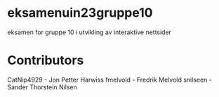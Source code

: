 # eksamenuin23gruppe10
eksamen for gruppe 10 i utvikling av interaktive nettsider

# Contributors
CatNip4929 - Jon Petter Harwiss
fmelvold - Fredrik Melvold
snilseen - Sander Thorstein Nilsen
